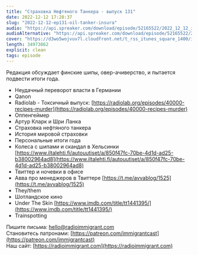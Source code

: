 ```yaml
---
title: "Страховка Нефтяного Танкера - выпуск 131"
date: 2022-12-12 17:28:37
slug: "2022-12-12-ep131-oil-tanker-insura"
audio: "https://api.spreaker.com/download/episode/52165522/2022_12_12_icast_ep131_oil_tanker_insurance.mp3"
audioAlternative: "https://api.spreaker.com/download/episode/52165522/2022_12_12_icast_ep131_oil_tanker_insurance.mp3"
cover: "https://d3wo5wojvuv7l.cloudfront.net/t_rss_itunes_square_1400/images.spreaker.com/original/33ef09e8722932a068c903a3f4a52a4c.jpg"
length: 34973862
explicit: clean
tags: episode
---
```


Редакция обсуждает финские шипы, овер-ачиверство, и пытается подвести итоги года.  
  
* Неудачный переворот власти в Германии  
* Qanon  
* Radiolab - Токсичный выпуск: [https://radiolab.org/episodes/40000-recipes-murder](https://radiolab.org/episodes/40000-recipes-murder)  
* Оппенгеймер  
* Артур Кларк и Шри Ланка  
* Страховка нефтяного танкера  
* История мировой страховки  
* Персональные итоги года  
* Колеса с шипами и скандал в Хельсинки [https://www.iltalehti.fi/autouutiset/a/850f47fc-70be-4d1d-ad25-b38002964ad8](https://www.iltalehti.fi/autouutiset/a/850f47fc-70be-4d1d-ad25-b38002964ad8)  
* Твиттер и ночевки в офисе  
* Авва про менеджеров в Твиттере [https://t.me/avvablog/1525](https://t.me/avvablog/1525)  
* They/them  
* Шотландское кино  
* Under The Skin [https://www.imdb.com/title/tt1441395/](https://www.imdb.com/title/tt1441395/)  
* Trainspotting  
  
Пишите письма: [hello@radioimmigrant.com](mailto:hello@radioimmigrant.com)  
Становитесь патронами: [https://patreon.com/immigrantcast](https://patreon.com/immigrantcast)  
Наш сайт: [https://radioimmigrant.com](https://radioimmigrant.com)

